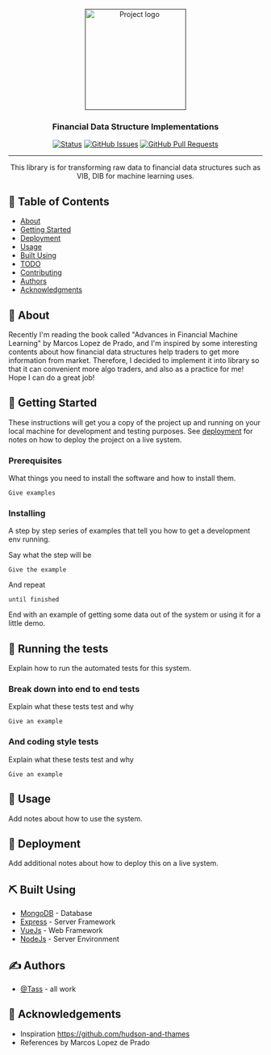 <p align="center">
  <a href="" rel="noopener">
 <img width=200px height=200px src="https://i.imgur.com/6wj0hh6.jpg" alt="Project logo"></a>
</p>

<h3 align="center">Financial Data Structure Implementations</h3>

<div align="center">

[![Status](https://img.shields.io/badge/status-active-lightgreen)]()
[![GitHub Issues](https://img.shields.io/badge/issues-2-lightgreen)](https://github.com/Tass1018/FML-DataStructures/issues)
[![GitHub Pull Requests](https://img.shields.io/badge/pull_request-1-lightgreen)](https://github.com/Tass1018/FML-DataStructures/pulls)



</div>

---

<p align="center"> This library is for transforming raw data to financial data structures such as VIB, DIB for machine learning uses.
    <br> 
</p>

## 📝 Table of Contents

- [About](#about)
- [Getting Started](#getting_started)
- [Deployment](#deployment)
- [Usage](#usage)
- [Built Using](#built_using)
- [TODO](../TODO.md)
- [Contributing](../CONTRIBUTING.md)
- [Authors](#authors)
- [Acknowledgments](#acknowledgement)

## 🧐 About <a name = "about"></a>

Recently I'm reading the book called "Advances in Financial Machine Learning" by Marcos Lopez de Prado, and I'm inspired by some interesting  contents about how financial data structures help traders to get more information from market. Therefore, I decided to implement it into library so that it can convenient more algo traders, and also as a practice for me!
Hope I can do a great job!

## 🏁 Getting Started <a name = "getting_started"></a>

These instructions will get you a copy of the project up and running on your local machine for development and testing purposes. See [deployment](#deployment) for notes on how to deploy the project on a live system.

### Prerequisites

What things you need to install the software and how to install them.

```
Give examples
```

### Installing

A step by step series of examples that tell you how to get a development env running.

Say what the step will be

```
Give the example
```

And repeat

```
until finished
```

End with an example of getting some data out of the system or using it for a little demo.

## 🔧 Running the tests <a name = "tests"></a>

Explain how to run the automated tests for this system.

### Break down into end to end tests

Explain what these tests test and why

```
Give an example
```

### And coding style tests

Explain what these tests test and why

```
Give an example
```

## 🎈 Usage <a name="usage"></a>

Add notes about how to use the system.

## 🚀 Deployment <a name = "deployment"></a>

Add additional notes about how to deploy this on a live system.

## ⛏️ Built Using <a name = "built_using"></a>

- [MongoDB](https://www.mongodb.com/) - Database
- [Express](https://expressjs.com/) - Server Framework
- [VueJs](https://vuejs.org/) - Web Framework
- [NodeJs](https://nodejs.org/en/) - Server Environment

## ✍️ Authors <a name = "authors"></a>

- [@Tass](https://github.com/Tass1018) - all work


## 🎉 Acknowledgements <a name = "acknowledgement"></a>

- Inspiration https://github.com/hudson-and-thames
- References <Advances in Financial Machine Learning> by Marcos Lopez de Prado
